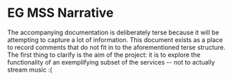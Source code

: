 


# EG MSS Narrative
The accompanying documentation is deliberately terse because it will be attempting to capture a lot of information.  This document exists as a place to record comments that do not fit in to the aforementioned terse structure.  The first thing to clarify is the aim of the project: it is to explore the functionality of an exemplifying subset of the services -- not to actually stream music :(
